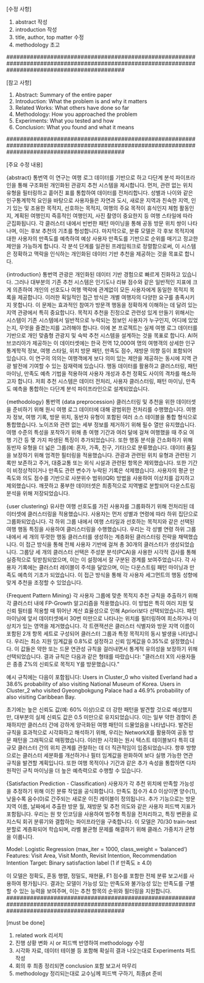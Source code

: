 [수정 사항]
1. abstract 작성
2. introduction 작성
3. title, author, top matter 수정
4. methodology 초고

###################################################################################################################################################

[참고 사항]
1. Abstract: Summary of the entire paper  
2. Introduction: What the problem is and why it matters 
3. Related Works: What others have done so far 
4. Methodology: How you approached the problem 
5. Experiments: What you tested and how 
6. Conclusion: What you found and what it means 

###################################################################################################################################################

[주요 수정 내용]

{abstract} 통번역
이 연구는 여행 로그 데이터를 기반으로 하고 다단계 분석 파이프라인을 통해 구조화된 개인화된 관광지 추천 시스템을 제시합니다. 
먼저, 관련 없는 위치 유형을 필터링하고 흩어진 표를 통합하여 데이터를 전처리합니다. 
성별과 나이와 같은 인구통계학적 요인을 바탕으로 사용자들은 자연과 도시, 새로운 지역과 친숙한 지역, 인기 있는 및 조용한 목적지, 선호하는 목적지, 여행의 주요 목적이 휴식인지 체험 활동인지, 
계획된 여행인지 즉흥적인 여행인지, 사진 촬영이 중요한지 등 여행 스타일에 따라 군집화됩니다.
각 클러스터 내에서 빈번한 패턴 마이닝을 통해 공동 방문 위치 쌍이 나타나며, 이는 후보 추천의 기초를 형성합니다. 
마지막으로, 분류 모델은 각 후보 목적지에 대한 사용자의 만족도를 예측하여 예상 사용자 만족도를 기반으로 순위를 매기고 정교한 제안을 가능하게 합니다. 
각 분석 단계를 일관된 프레임워크로 정렬함으로써, 이 시스템은 정확하고 맥락을 인식하는 개인화된 데이터 기반 추천을 제공하는 것을 목표로 합니다.

{introduction} 통번역
관광은 개인화된 데이터 기반 경험으로 빠르게 진화하고 있습니다. 
그러나 대부분의 기존 추천 시스템은 인기도나 리뷰 점수와 같은 일반적인 지표에 크게 의존하여 개인의 선호도나 여행 맥락에 관계없이 모든 사용자에게 동일한 목적지 목록을 제공합니다. 
이러한 획일적인 접근 방식은 개별 여행자의 다양한 요구를 충족시키지 못합니다.
이 문제는 효과적인 참여가 방문객 행동을 정확하게 이해하는 데 달려 있는 지역 관광에서 특히 중요합니다. 
목적지 추천을 진정으로 관련성 있게 만들기 위해서는 시스템이 기존 시스템에서 일반적으로 누락되는 정보인 사용자가 누구인지, 어디에 있었는지, 무엇을 즐겼는지를 고려해야 합니다.
이에 본 프로젝트는 실제 여행 로그 데이터를 기반으로 개인 맞춤형 관광지 및 숙박 추천 시스템을 설계하는 것을 목표로 합니다. 
AI허브코리아가 제공하는 이 데이터셋에는 한국 전역 12,000여 명의 여행객의 상세한 인구통계학적 정보, 여행 스타일, 위치 방문 패턴, 만족도 점수, 재방문 의향 등이 포함되어 있습니다.
이 연구의 의의는 여행객에게 보다 의미 있는 제안을 제공하는 동시에 지역 관광 발전에 기여할 수 있는 잠재력에 있습니다. 
행동 데이터를 활용하고 클러스터링, 패턴 마이닝, 만족도 예측 기법을 적용하여 사용자 개성과 추천 정확도 사이의 격차를 해소하고자 합니다.
저희 추천 시스템은 데이터 전처리, 사용자 클러스터링, 패턴 마이닝, 만족도 예측을 통합하는 다단계 분석 파이프라인으로 설계되었습니다.

{methodology} 통번역
{data preprocession}
클러스터링 및 추천을 위한 데이터셋을 준비하기 위해 원시 여행 로그 데이터에 대해 광범위한 전처리를 수행했습니다. 
여행자 정보, 여행 기록, 방문 위치, 동반자 유형이 포함된 여러 소스 테이블을 통합 형식으로 통합했습니다. 노이즈와 관련 없는 세부 정보를 제거하기 위해 필수 열만 유지했습니다.
여행 수준의 특성을 포착하기 위해 총 여행 기간과 여러 달에 걸쳐 여행했을 때 주요 여행 기간 등 몇 가지 파생된 특징이 추가되었습니다. 
또한 행동 분석을 간소화하기 위해 동반자 유형을 더 넓은 그룹(예: 혼자, 가족, 친구, 기타)으로 분류했습니다.
데이터 품질을 보장하기 위해 엄격한 필터링을 적용했습니다. 관광과 관련된 위치 유형과 관련된 기록만 보존하고 주거, 대중교통 또는 외식 시설과 관련된 항목은 제외했습니다. 
또한 기간이 비정상적이거나 만족도 관련 변수가 누락된 기록은 삭제했습니다.
사용자의 평균 만족도와 의도 점수를 기반으로 사분위수 범위(IQR) 방법을 사용하여 이상치를 감지하고 제외했습니다. 
깨끗하고 풍부한 데이터셋은 최종적으로 지역별로 분할되어 다운스트림 분석을 위해 저장되었습니다.

{user clustering}
유사한 여행 선호도를 가진 사용자를 그룹화하기 위해 전처리된 데이터셋에 클러스터링을 적용했습니다. 사용자는 먼저 성별과 연령에 따라 하위 집단으로 그룹화되었습니다. 
각 하위 그룹 내에서 여행 스타일과 선호하는 목적지와 같은 선택된 여행 행동 특징을 사용하여 클러스터링을 수행했습니다.
우리는 각 성별 연령 하위 그룹 내에서 세 개의 뚜렷한 행동 클러스터를 생성하는 계층화된 클러스터링 전략을 채택했습니다. 
이 접근 방식을 통해 전체 사용자 기반에 걸쳐 총 30개의 클러스터가 생성되었습니다. 
그룹당 세 개의 클러스터 선택은 주성분 분석(PCA)을 사용한 시각적 검사를 통해 실증적으로 뒷받침되었으며, 이는 이 설정에서 잘 구분된 경계를 보여주었습니다.
각 사용자 기록에는 클러스터 레이블이 주석을 달았으며, 이는 다운스트림 패턴 마이닝과 만족도 예측의 기초가 되었습니다. 
이 접근 방식을 통해 각 사용자 세그먼트의 행동 성향에 맞게 추천을 조정할 수 있었습니다.

{Frequent Pattern Mining}
각 사용자 그룹에 맞춘 목적지 추천 규칙을 추출하기 위해 각 클러스터 내에 FP-Growth 알고리즘을 적용했습니다. 
이 방법은 특히 여러 지원 및 신뢰 필터를 적용할 때 뛰어난 계산 효율성으로 인해 Apriori보다 선택되었습니다.
패턴 마이닝에 앞서 데이터셋에서 30번 미만으로 나타나는 위치를 필터링하여 희소하거나 이상치가 있는 영역을 제거했습니다. 
각 트랜잭션은 클러스터 식별자와 방문 지역 이름이 포함된 2개 항목 세트로 구성되어 클러스터 그룹과 특정 목적지의 동시 발생을 나타냅니다.
우리는 최소 지원 임계값을 0.8%로 설정하고 신뢰 임계값을 0.35%로 설정했습니다. 이 값들은 약한 또는 드문 연관성 규칙을 걸러내면서 통계적 유의성을 보장하기 위해 선택되었습니다. 
결과 규칙은 다음과 같은 형태를 따랐습니다: "클러스터 X의 사용자들은 종종 Z%의 신뢰도로 목적지 Y를 방문했습니다."

예시 규칙에는 다음이 포함됩니다:
Users in Cluster_0 who visited Everland had a 38.6% probability of also visiting National Museum of Korea.
Users in Cluster_2 who visited Gyeongbokgung Palace had a 46.9% probability of also visiting Caribbean Bay.

초기에는 높은 신뢰도 값(예: 60% 이상)으로 더 강한 패턴을 발견할 것으로 예상했지만, 대부분의 실제 신뢰도 값은 0.5 미만으로 유지되었습니다. 
이는 일부 약한 경향이 존재하지만 클러스터 간에 강하게 양극화된 여행 패턴이 드물었음을 나타냅니다.
발견된 규칙을 효과적으로 시각화하고 해석하기 위해, 우리는 NetworkX를 활용하여 공동 방문 패턴을 그래픽으로 매핑했습니다. 
이러한 시각화는 원시 텍스트 테이블보다 특히 대규모 클러스터 간의 위치 관계를 관찰하는 데 더 직관적임이 입증되었습니다.
향후 방향으로는 클러스터 세분화를 개선하거나 필터 임계값을 완화하여 보다 실행 가능한 연관 규칙을 발견할 계획입니다. 
또한 여행 목적이나 기간과 같은 추가 속성을 통합하면 다차원적인 규칙 마이닝을 더 높은 예측력으로 수행할 수 있습니다.

{Satisfaction Prediction - Classification}
사용자가 각 추천 위치에 만족할 가능성을 추정하기 위해 이진 분류 작업을 공식화합니다. 만족도 점수가 4.0 이상이면 양수(1), 낮을수록 음수(0)로 간주되는 새로운 이진 레이블이 정의됩니다. 
추가 기능으로는 방문 지역 이름, 날짜에서 추출한 방문 월, 재방문 및 추천 의도와 같은 사용자 피드백 지표가 포함됩니다.
우리는 원 핫 인코딩을 사용하여 범주형 특징을 전처리하고, 특징 변환을 로지스틱 회귀 분류기와 결합하는 파이프라인을 구축합니다. 
이 모델은 70/30 train-test 분할로 계층화되어 학습되며, 라벨 불균형 문제를 해결하기 위해 클래스 가중치가 균형을 이룹니다.

Model: Logistic Regression (max_iter = 1000, class_weight = ’balanced’)
Features: Visit Area, Visit Month, Revisit Intention, Recommendation Intention
Target: Binary satisfaction label (1 if 만족도 ≥ 4.0)

이 모델은 정확도, 혼동 행렬, 정밀도, 재현율, F1 점수를 포함한 전체 분류 보고서를 사용하여 평가됩니다. 
결과는 모델이 가능성 있는 만족도와 불가능성 있는 만족도를 구별할 수 있는 능력을 보여주며, 이는 추천 항목의 순위와 필터링을 지원합니다.
###################################################################################################################################################

[must be done]
1. related work 리서치
2. 진행 상황 변화 시 or 피드백 반영하여 methodology 수정
3. 시각화 자료, 데이터 테이블 등 포함해 확실히 결과 나오는대로 Experiments 파트 작성
4. 회의 후 최종 정리되면 conclusion 포함 보고서 마무리
5. methodology 정리되는대로 교수님께 피드백 구하기, 최종pt 준비
